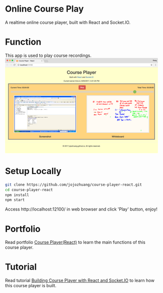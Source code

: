 # Online Course Play
A realtime online course player, built with React and Socket.IO.

# Function
This app is used to play course recordings.
![image](/public/drag.png)

# Setup Locally
```bash
git clone https://github.com/jojozhuang/course-player-react.git
cd course-player-react
npm install
npm start
```
Access http://localhost:12100/ in web browser and click 'Play' button, enjoy!

# Portfolio 
Read portfolio [Course Player(React)](http://jojozhuang.github.io/portfolio/course-player-react/) to learn the main functions of this course player.

# Tutorial
Read tutorial [Building Course Player with React and Socket.IO](http://jojozhuang.github.io/tutorial/react/building-course-player-with-react-and-socketio/) to learn how this course player is built.